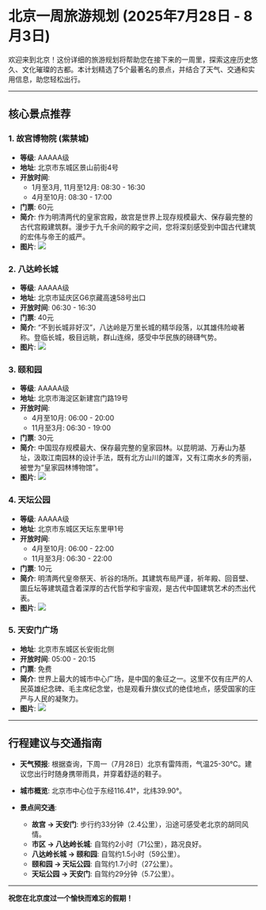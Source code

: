 # 北京一周旅游规划 (2025年7月28日 - 8月3日)

欢迎来到北京！这份详细的旅游规划将帮助您在接下来的一周里，探索这座历史悠久、文化璀璨的古都。本计划精选了5个最著名的景点，并结合了天气、交通和实用信息，助您轻松出行。

---

## **核心景点推荐**

### **1. 故宫博物院 (紫禁城)**
*   **等级**: AAAAA级
*   **地址**: 北京市东城区景山前街4号
*   **开放时间**: 
    *   1月至3月, 11月至12月: 08:30 - 16:30
    *   4月至10月: 08:30 - 17:00
*   **门票**: 60元
*   **简介**: 作为明清两代的皇家宫殿，故宫是世界上现存规模最大、保存最完整的古代宫殿建筑群。漫步于九千余间的殿宇之间，您将深刻感受到中国古代建筑的宏伟与帝王的威严。
*   **图片**: ![](https://images.pexels.com/photos/18549556/pexels-photo-18549556.jpeg?auto=compress&cs=tinysrgb&h=350)

### **2. 八达岭长城**
*   **等级**: AAAAA级
*   **地址**: 北京市延庆区G6京藏高速58号出口
*   **开放时间**: 06:30 - 16:30
*   **门票**: 40元
*   **简介**: “不到长城非好汉”，八达岭是万里长城的精华段落，以其雄伟险峻著称。登临长城，极目远眺，群山连绵，感受中华民族的磅礴气势。
*   **图片**: ![](https://images.pexels.com/photos/17615499/pexels-photo-17615499.jpeg?auto=compress&cs=tinysrgb&h=350)

### **3. 颐和园**
*   **等级**: AAAAA级
*   **地址**: 北京市海淀区新建宫门路19号
*   **开放时间**: 
    *   4月至10月: 06:00 - 20:00
    *   11月至3月: 06:30 - 19:00
*   **门票**: 30元
*   **简介**: 中国现存规模最大、保存最完整的皇家园林。以昆明湖、万寿山为基址，汲取江南园林的设计手法，既有北方山川的雄浑，又有江南水乡的秀丽，被誉为“皇家园林博物馆”。
*   **图片**: ![](https://images.pexels.com/photos/189833/pexels-photo-189833.jpeg?auto=compress&cs=tinysrgb&h=350)

### **4. 天坛公园**
*   **等级**: AAAAA级
*   **地址**: 北京市东城区天坛东里甲1号
*   **开放时间**: 
    *   4月至10月: 06:00 - 22:00
    *   11月至3月: 06:30 - 22:00
*   **门票**: 10元
*   **简介**: 明清两代皇帝祭天、祈谷的场所。其建筑布局严谨，祈年殿、回音壁、圜丘坛等建筑蕴含着深厚的古代哲学和宇宙观，是古代中国建筑艺术的杰出代表。
*   **图片**: ![](https://images.pexels.com/photos/7872572/pexels-photo-7872572.jpeg?auto=compress&cs=tinysrgb&h=350)

### **5. 天安门广场**
*   **地址**: 北京市东城区长安街北侧
*   **开放时间**: 05:00 - 20:15
*   **门票**: 免费
*   **简介**: 世界上最大的城市中心广场，是中国的象征之一。这里不仅有庄严的人民英雄纪念碑、毛主席纪念堂，也是观看升旗仪式的绝佳地点，感受国家的庄严与人民的凝聚力。
*   **图片**: ![](https://images.pexels.com/photos/16310139/pexels-photo-16310139.jpeg?auto=compress&cs=tinysrgb&h=350)

---

## **行程建议与交通指南**

*   **天气预报**: 根据查询，下周一（7月28日）北京有雷阵雨，气温25-30°C。建议您出行时随身携带雨具，并穿着舒适的鞋子。

*   **城市概览**: 北京市中心位于东经116.41°，北纬39.90°。

*   **景点间交通**: 
    *   **故宫 → 天安门**: 步行约33分钟（2.4公里），沿途可感受老北京的胡同风情。
    *   **市区 → 八达岭长城**: 自驾约2小时（71公里），路况良好。
    *   **八达岭长城 → 颐和园**: 自驾约1.5小时（59公里）。
    *   **颐和园 → 天坛公园**: 自驾约1.7小时（27公里）。
    *   **天坛公园 → 天安门**: 自驾约29分钟（5.7公里）。

---

**祝您在北京度过一个愉快而难忘的假期！**